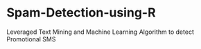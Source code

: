 # Spam-Detection-using-R
Leveraged Text Mining and Machine Learning Algorithm to detect Promotional SMS
